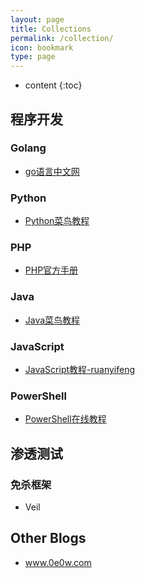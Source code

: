 ```yaml
---
layout: page
title: Collections
permalink: /collection/
icon: bookmark
type: page
---
```

* content
{:toc}
## 程序开发

### Golang
- [go语言中文网](https://studygolang.com/)
### Python
- [Python菜鸟教程](https://www.runoob.com/python/python-tutorial.html)
### PHP
- [PHP官方手册](https://www.php.net/manual/zh/mongo.tutorial.php)
### Java
* [Java菜鸟教程](https://www.runoob.com/java/java-tutorial.html?tdsourcetag=s_pcqq_aiomsg)
### JavaScript
- [JavaScript教程-ruanyifeng](https://wangdoc.com/javascript/)
### PowerShell
- [PowerShell在线教程](https://www.pstips.net/powershell-online-tutorials)
## 渗透测试
### 免杀框架
- Veil
## Other Blogs

* www.0e0w.com